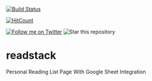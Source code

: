 [![Build Status](https://travis-ci.org/{shaikharfan7/{readStack}.png?branch=master)](https://travis-ci.org/{shaikharfan7}/{readStack})

[![HitCount](http://hits.dwyl.com/{shaikharfan7}/{readStack}.svg)](http://hits.dwyl.com/{shaikharfan7}/{readStack})

[![Follow me on Twitter](https://img.shields.io/twitter/follow/shaikharfan7?style=social)](https://twitter.com/shaikharfan7)
![Star this repository](https://img.shields.io/github/stars/shaikharfan7/readStack?style=social)

# readstack

Personal Reading List Page With Google Sheet Integration


